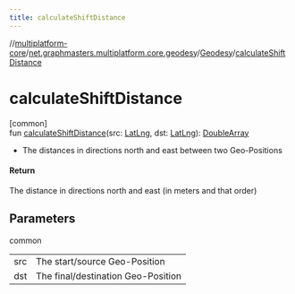 ```yaml
---
title: calculateShiftDistance
---
```

//[multiplatform-core](../../../index.html)/[net.graphmasters.multiplatform.core.geodesy](../index.html)/[Geodesy](index.html)/[calculateShiftDistance](calculate-shift-distance.html)



# calculateShiftDistance



[common]\
fun [calculateShiftDistance](calculate-shift-distance.html)(src: [LatLng](../../net.graphmasters.multiplatform.core.model/-lat-lng/index.html), dst: [LatLng](../../net.graphmasters.multiplatform.core.model/-lat-lng/index.html)): [DoubleArray](https://kotlinlang.org/api/latest/jvm/stdlib/kotlin/-double-array/index.html)



- 
   The distances in directions north and east between two Geo-Positions




#### Return



The distance in directions north and east (in meters and that order)



## Parameters


common

| | |
|---|---|
| src | The start/source Geo-Position |
| dst | The final/destination Geo-Position |




